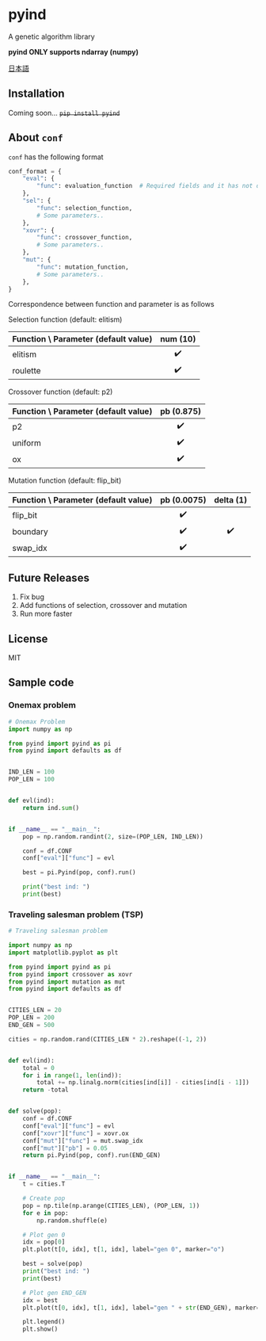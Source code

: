 # pyind
A genetic algorithm library

**pyind ONLY supports ndarray (numpy)**

[日本語](https://github.com/chankane/pyind/blob/dev/README.ja.md)

## Installation
Coming soon...
~~``pip install pyind``~~

## About `conf`
`conf` has the following format
```python
conf_format = {
    "eval": {
        "func": evaluation_function  # Required fields and it has not default value.
    },
    "sel": {
        "func": selection_function,
        # Some parameters..
    },
    "xovr": {
        "func": crossover_function,
        # Some parameters..
    },
    "mut": {
        "func": mutation_function,
        # Some parameters..
    },
}
```
Correspondence between function and parameter is as follows

Selection function (default: elitism)

Function \ Parameter (default value) | num (10)
-- | :--:
elitism | :heavy_check_mark:
roulette | :heavy_check_mark:


Crossover function (default: p2)

Function \ Parameter (default value) | pb (0.875)
-- | :--:
p2 | :heavy_check_mark:
uniform | :heavy_check_mark:
ox | :heavy_check_mark:

Mutation function (default: flip_bit)

Function \ Parameter (default value) | pb (0.0075)| delta (1)
-- | :--: | :--:
flip_bit | :heavy_check_mark:
boundary | :heavy_check_mark: | :heavy_check_mark:
swap_idx | :heavy_check_mark:

## Future Releases
1. Fix bug
1. Add functions of selection, crossover and mutation
1. Run more faster
## License
MIT

## Sample code
### Onemax problem
```python
# Onemax Problem
import numpy as np

from pyind import pyind as pi
from pyind import defaults as df


IND_LEN = 100
POP_LEN = 100


def evl(ind):
    return ind.sum()


if __name__ == "__main__":
    pop = np.random.randint(2, size=(POP_LEN, IND_LEN))

    conf = df.CONF
    conf["eval"]["func"] = evl

    best = pi.Pyind(pop, conf).run()

    print("best ind: ")
    print(best)

```
### Traveling salesman problem (TSP)
```python
# Traveling salesman problem

import numpy as np
import matplotlib.pyplot as plt

from pyind import pyind as pi
from pyind import crossover as xovr
from pyind import mutation as mut
from pyind import defaults as df


CITIES_LEN = 20
POP_LEN = 200
END_GEN = 500

cities = np.random.rand(CITIES_LEN * 2).reshape((-1, 2))


def evl(ind):
    total = 0
    for i in range(1, len(ind)):
        total += np.linalg.norm(cities[ind[i]] - cities[ind[i - 1]])
    return -total


def solve(pop):
    conf = df.CONF
    conf["eval"]["func"] = evl
    conf["xovr"]["func"] = xovr.ox
    conf["mut"]["func"] = mut.swap_idx
    conf["mut"]["pb"] = 0.05
    return pi.Pyind(pop, conf).run(END_GEN)


if __name__ == "__main__":
    t = cities.T

    # Create pop
    pop = np.tile(np.arange(CITIES_LEN), (POP_LEN, 1))
    for e in pop:
        np.random.shuffle(e)

    # Plot gen 0
    idx = pop[0]
    plt.plot(t[0, idx], t[1, idx], label="gen 0", marker="o")

    best = solve(pop)
    print("best ind: ")
    print(best)

    # Plot gen END_GEN
    idx = best
    plt.plot(t[0, idx], t[1, idx], label="gen " + str(END_GEN), marker="o")

    plt.legend()
    plt.show()

```
